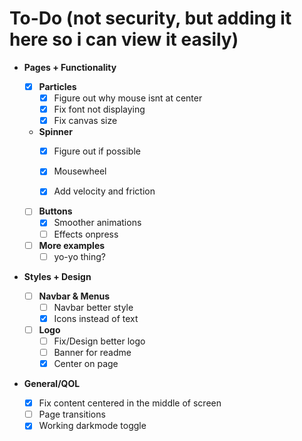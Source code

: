 # To-Do (not security, but adding it here so i can view it easily)

- **Pages + Functionality**

  - [x] **Particles**
    - [x] Figure out why mouse isnt at center 
    - [x] Fix font not displaying
    - [x] Fix canvas size

  - **Spinner**
    - [x] Figure out if possible
    - [x] Mousewheel
    - [x] Add velocity and friction


  - [ ] **Buttons**
    - [x] Smoother animations
    - [ ] Effects onpress

  - [ ] **More examples**
    - [ ] yo-yo thing?

- **Styles + Design**

  - [ ] **Navbar & Menus**
    - [ ] Navbar better style
    - [x] Icons instead of text

  - [ ] **Logo**
    - [ ] Fix/Design better logo
    - [ ] Banner for readme
    - [x] Center on page

- **General/QOL**
  - [x] Fix content centered in the middle of screen
  - [ ] Page transitions
  - [x] Working darkmode toggle